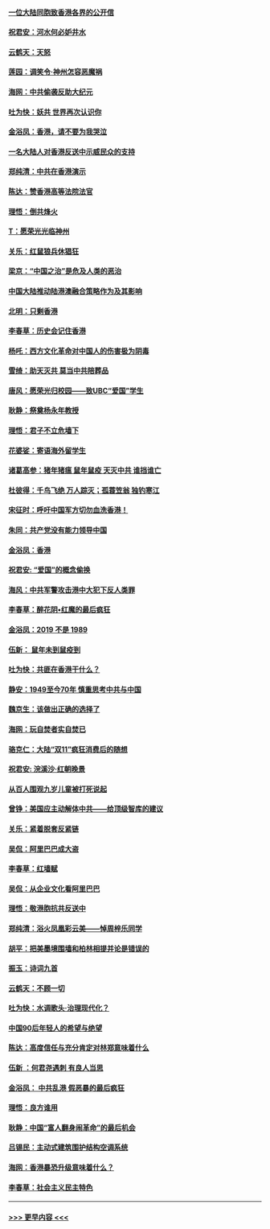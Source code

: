 #### [一位大陆同胞致香港各界的公开信](../pages/nsc993/n11675761.md?t=11240033) 
#### [祝君安：河水何必妒井水](../pages/nsc993/n11675746.md?t=11240033) 
#### [云鹤天：天怒](../pages/nsc993/n11675718.md?t=11240033) 
#### [莲园：调笑令‧神州怎容恶魔祸](../pages/nsc993/n11675648.md?t=11240033) 
#### [海网：中共偷袭反助大纪元](../pages/nsc993/n11673515.md?t=11240033) 
#### [吐为快：妖共 世界再次认识你](../pages/nsc993/n11673506.md?t=11240033) 
#### [金浴凤：香港，请不要为我哭泣](../pages/nsc993/n11673248.md?t=11240033) 
#### [一名大陆人对香港反送中示威民众的支持](../pages/nsc993/n11672615.md?t=11240033) 
#### [郑纯清：中共在香港演示](../pages/nsc993/n11670539.md?t=11240033) 
#### [陈达：赞香港高等法院法官](../pages/nsc993/n11669542.md?t=11240033) 
#### [理悟：倒共烽火](../pages/nsc993/n11668844.md?t=11240033) 
#### [T：愿荣光光临神州](../pages/nsc993/n11668421.md?t=11240033) 
#### [关乐：红鼠狼兵休猖狂](../pages/nsc993/n11668378.md?t=11240033) 
#### [梁京：“中国之治”是危及人类的恶治](../pages/nsc993/n11668328.md?t=11240033) 
#### [中国大陆推动陆港澳融合策略作为及其影响](../pages/nsc993/n11668157.md?t=11240033) 
#### [北明：只剩香港](../pages/nsc993/n11668002.md?t=11240033) 
#### [李春草：历史会记住香港](../pages/nsc993/n11667927.md?t=11240033) 
#### [杨吒：西方文化革命对中国人的伤害极为阴毒](../pages/nsc993/n11664521.md?t=11240033) 
#### [雪绮：助天灭共 莫当中共陪葬品](../pages/nsc993/n11662650.md?t=11240033) 
#### [唐风：愿荣光归校园——致UBC“爱国”学生](../pages/nsc993/n11662194.md?t=11240033) 
#### [耿静：祭奠杨永年教授](../pages/nsc993/n11662514.md?t=11240033) 
#### [理悟：君子不立危墙下](../pages/nsc993/n11662172.md?t=11240033) 
#### [花婆娑：寄语海外留学生](../pages/nsc993/n11662121.md?t=11240033) 
#### [诸葛高参：猪年猪瘟 鼠年鼠疫 天灭中共 谁挡谁亡](../pages/nsc993/n11661980.md?t=11240033) 
#### [杜彼得：千鸟飞绝 万人踪灭；孤蓑笠翁 独钓寒江](../pages/nsc993/n11661170.md?t=11240033) 
#### [宋征时：呼吁中国军方切勿血洗香港！](../pages/nsc993/n11415318.md?t=11240033) 
#### [朱同：共产党没有能力领导中国](../pages/nsc993/n11660421.md?t=11240033) 
#### [金浴凤：香港](../pages/nsc993/n11660419.md?t=11240033) 
#### [祝君安: “爱国”的概念偷换](../pages/nsc993/n11659706.md?t=11240033) 
#### [海风：中共军警攻击港中大犯下反人类罪](../pages/nsc993/n11659632.md?t=11240033) 
#### [李春草：醉花阴•红魔的最后疯狂](../pages/nsc993/n11659287.md?t=11240033) 
#### [金浴凤：2019 不是 1989](../pages/nsc993/n11657663.md?t=11240033) 
#### [伍新： 鼠年未到鼠疫到](../pages/nsc993/n11655098.md?t=11240033) 
#### [吐为快：共匪在香港干什么？](../pages/nsc993/n11654891.md?t=11240033) 
#### [静安：1949至今70年 慎重思考中共与中国](../pages/nsc993/n11651244.md?t=11240033) 
#### [魏京生：该做出正确的选择了](../pages/nsc993/n11653084.md?t=11240033) 
#### [海网：玩自焚者实自焚已](../pages/nsc993/n11652423.md?t=11240033) 
#### [骆克仁：大陆“双11”疯狂消费后的随想](../pages/nsc993/n11652305.md?t=11240033) 
#### [祝君安: 浣溪沙·红朝晚景](../pages/nsc993/n11652258.md?t=11240033) 
#### [从百人围观九岁儿童被打死说起](../pages/nsc993/n11651030.md?t=11240033) 
#### [曾铮：美国应主动解体中共——给顶级智库的建议](../pages/nsc993/n11649888.md?t=11240033) 
#### [关乐：紧着脱套反紧链](../pages/nsc993/n11649069.md?t=11240033) 
#### [吴侃：阿里巴巴成大盗](../pages/nsc993/n11645523.md?t=11240033) 
#### [李春草：红墙赋](../pages/nsc993/n11646389.md?t=11240033) 
#### [吴侃：从企业文化看阿里巴巴](../pages/nsc993/n11645476.md?t=11240033) 
#### [理悟：敬港胞抗共反送中](../pages/nsc993/n11645466.md?t=11240033) 
#### [郑纯清：浴火凤凰彩云美——悼周梓乐同学](../pages/nsc993/n11645155.md?t=11240033) 
#### [胡平：把美墨境围墙和柏林相提并论是错误的](../pages/nsc993/n11645134.md?t=11240033) 
#### [振玉：诗词九首](../pages/nsc993/n11644081.md?t=11240033) 
#### [云鹤天：不顾一切](../pages/nsc993/n11643508.md?t=11240033) 
#### [吐为快：水调歌头·治理现代化？](../pages/nsc993/n11643485.md?t=11240033) 
#### [中国90后年轻人的希望与绝望](../pages/nsc993/n11642317.md?t=11240033) 
#### [陈达：高度信任与充分肯定对林郑意味着什么](../pages/nsc993/n11641441.md?t=11240033) 
#### [伍新 ：何君尧遇刺 有良人当思](../pages/nsc993/n11641503.md?t=11240033) 
#### [金浴凤： 中共乱港  假恶暴的最后疯狂](../pages/nsc993/n11641495.md?t=11240033) 
#### [理悟：良方谁用](../pages/nsc993/n11641463.md?t=11240033) 
#### [耿静：中国“富人翻身闹革命”的最后机会](../pages/nsc993/n11640655.md?t=11240033) 
#### [吕锡民：主动式建筑围护结构空调系统](../pages/nsc993/n11640168.md?t=11240033) 
#### [海网：香港暴恐升级意味着什么？](../pages/nsc993/n11635904.md?t=11240033) 
#### [李春草：社会主义民主特色](../pages/nsc993/n11634657.md?t=11240033) 

----
#### [ >>> 更早内容 <<< ](../indexes/nsc993-earlier.md)

